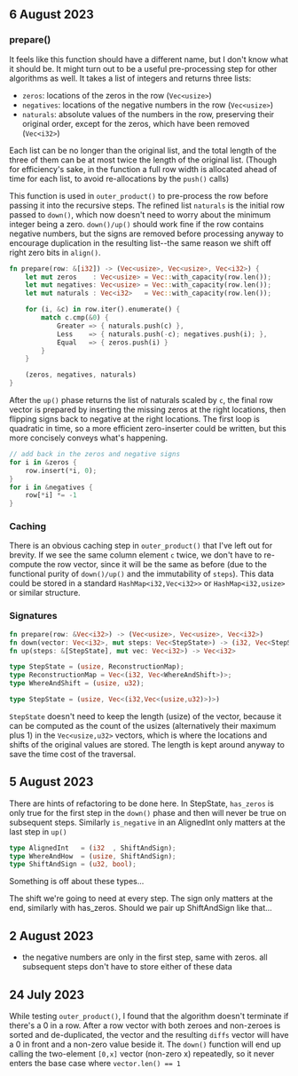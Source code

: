 ## 6 August 2023

### prepare()

It feels like this function should have a different name, but I don't know what it should be. It might turn out to be a useful pre-processing step for other algorithms as well. It takes a list of integers and returns three lists:

- `zeros`: locations of the zeros in the row (`Vec<usize>`)
- `negatives`: locations of the negative numbers in the row (`Vec<usize>`)
- `naturals`: absolute values of the numbers in the row, preserving their original order, except for the zeros, which have been removed (`Vec<i32>`)

Each list can be no longer than the original list, and the total length of the three of them can be at most twice the length of the original list. (Though for efficiency's sake, in the function a full row width is allocated ahead of time for each list, to avoid re-allocations by the `push()` calls)

This function is used in `outer_product()` to pre-process the row before passing it into the recursive steps. The refined list `naturals` is the initial row passed to `down()`, which now doesn't need to worry about the minimum integer being a zero. `down()/up()` should work fine if the row contains negative numbers, but the signs are removed before processing anyway to encourage duplication in the resulting list--the same reason we shift off right zero bits in `align()`.

```rust
fn prepare(row: &[i32]) -> (Vec<usize>, Vec<usize>, Vec<i32>) {
    let mut zeros    : Vec<usize> = Vec::with_capacity(row.len());
    let mut negatives: Vec<usize> = Vec::with_capacity(row.len());
    let mut naturals : Vec<i32>   = Vec::with_capacity(row.len());

    for (i, &c) in row.iter().enumerate() {
        match c.cmp(&0) {
            Greater => { naturals.push(c) },
            Less    => { naturals.push(-c); negatives.push(i); },
            Equal   => { zeros.push(i) }
        }
    }

    (zeros, negatives, naturals)
}
```

After the `up()` phase returns the list of naturals scaled by `c`, the final row vector is prepared by inserting the missing zeros at the right locations, then flipping signs back to negative at the right locations. The first loop is quadratic in time, so a more efficient zero-inserter could be written, but this more concisely conveys what's happening.

```rust
// add back in the zeros and negative signs
for i in &zeros {
    row.insert(*i, 0);
}
for i in &negatives {
    row[*i] *= -1
}
```

### Caching

There is an obvious caching step in `outer_product()` that I've left out for brevity. If we see the same column element `c` twice, we don't have to re-compute the row vector, since it will be the same as before (due to the functional purity of `down()/up()` and the immutability of `steps`). This data could be stored in a standard `HashMap<i32,Vec<i32>>` or `HashMap<i32,usize>` or similar structure.

### Signatures

```rust
fn prepare(row: &Vec<i32>) -> (Vec<usize>, Vec<usize>, Vec<i32>)
fn down(vector: Vec<i32>, mut steps: Vec<StepState>) -> (i32, Vec<StepState>)
fn up(steps: &[StepState], mut vec: Vec<i32>) -> Vec<i32>

type StepState = (usize, ReconstructionMap);
type ReconstructionMap = Vec<(i32, Vec<WhereAndShift>)>;
type WhereAndShift = (usize, u32);

type StepState = (usize, Vec<(i32,Vec<(usize,u32)>)>)
```

`StepState` doesn't need to keep the length (usize) of the vector, because it can be computed as the count of the usizes (alternatively their maximum plus 1) in the `Vec<usize,u32>` vectors, which is where the locations and shifts of the original values are stored. The length is kept around anyway to save the time cost of the traversal.


## 5 August 2023

There are hints of refactoring to be done here. In StepState, `has_zeros` is only true for the first step in the `down()` phase and then will never be true on subsequent steps. Similarly `is_negative` in an AlignedInt only matters at the last step in `up()`

```rust
type AlignedInt   = (i32  , ShiftAndSign);
type WhereAndHow  = (usize, ShiftAndSign);
type ShiftAndSign = (u32, bool);
```

Something is off about these types...

The shift we're going to need at every step. The sign only matters at the end, similarly with has_zeros. Should we pair up ShiftAndSign like that... 


## 2 August 2023

- the negative numbers are only in the first step, same with zeros. all subsequent steps don't have to store either of these data


## 24 July 2023

While testing `outer_product()`, I found that the algorithm doesn't terminate if there's a 0 in a row. After a row vector with both zeroes and non-zeroes is sorted and de-duplicated, the vector and the resulting `diffs` vector will have a 0 in front and a non-zero value beside it. The `down()` function will end up calling the two-element `[0,x]` vector (non-zero x) repeatedly, so it never enters the base case where `vector.len() == 1`
